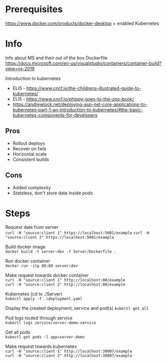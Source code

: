 # Prerequisites
https://www.docker.com/products/docker-desktop + enabled Kubernetes

# Info

Info about MS and their out of the box Dockerfile
https://docs.microsoft.com/en-us/visualstudio/containers/container-build?view=vs-2019

Introduction to kubernetes

- ELI5 - https://www.cncf.io/the-childrens-illustrated-guide-to-kubernetes/
- ELI5 - https://www.cncf.io/phippy-goes-to-the-zoo-book/
- https://andrewlock.net/deploying-asp-net-core-applications-to-kubernetes-part-1-an-introduction-to-kubernetes/#the-basic-kubernetes-components-for-developers

## Pros

- Rollout deploys
- Recover on fails
- Horizontal scale
- Consistent builds

## Cons

- Added complexity
- Stateless, don't store data inside pods

# Steps

Request date from server  
`curl -H "source:client 1" https://localhost:5001/example`
`curl -H "source:client 2" https://localhost:5001/example`

Build docker image  
`docker build -t server:dev -f Server/Dockerfile .`

Run docker container  
`docker run -itp 80:80 server:dev`

Make request towards docker container  
`curl -H "source:client 1" http://localhost:80/example`  
`curl -H "source:client 2" http://localhost:80/example`

Kubernetes (cd to ./Server)  
`kubectl apply -f .\deployment.yaml`

Display the created deployment, service and pod(s)
`kubectl get all`

Pod logs routed through service  
`kubectl logs service/server-demo-service`

Get all pods  
`kubectl get pods -l app=server-demo`

Make request towards kubernetes  
`curl -H "source:client 1" http://localhost:30007/example`  
`curl -H "source:client 2" http://localhost:30007/example`
